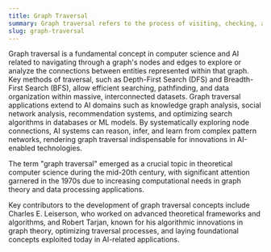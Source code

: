 ```yaml
---
title: Graph Traversal
summary: Graph traversal refers to the process of visiting, checking, and/or updating nodes in a graph data structure, and is essential in exploring relationships between entities in various fields including network analysis and AI.
slug: graph-traversal
---
```


Graph traversal is a fundamental concept in computer science and AI related to navigating through a graph's nodes and edges to explore or analyze the connections between entities represented within that graph. Key methods of traversal, such as Depth-First Search (DFS) and Breadth-First Search (BFS), allow efficient searching, pathfinding, and data organization within massive, interconnected datasets. Graph traversal applications extend to AI domains such as knowledge graph analysis, social network analysis, recommendation systems, and optimizing search algorithms in databases or ML models. By systematically exploring node connections, AI systems can reason, infer, and learn from complex pattern networks, rendering graph traversal indispensable for innovations in AI-enabled technologies.

The term "graph traversal" emerged as a crucial topic in theoretical computer science during the mid-20th century, with significant attention garnered in the 1970s due to increasing computational needs in graph theory and data processing applications.

Key contributors to the development of graph traversal concepts include Charles E. Leiserson, who worked on advanced theoretical frameworks and algorithms, and Robert Tarjan, known for his algorithmic innovations in graph theory, optimizing traversal processes, and laying foundational concepts exploited today in AI-related applications.